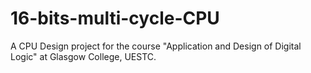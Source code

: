 # 16-bits-multi-cycle-CPU
A CPU Design project for the course "Application and Design of Digital Logic" at Glasgow College, UESTC.
